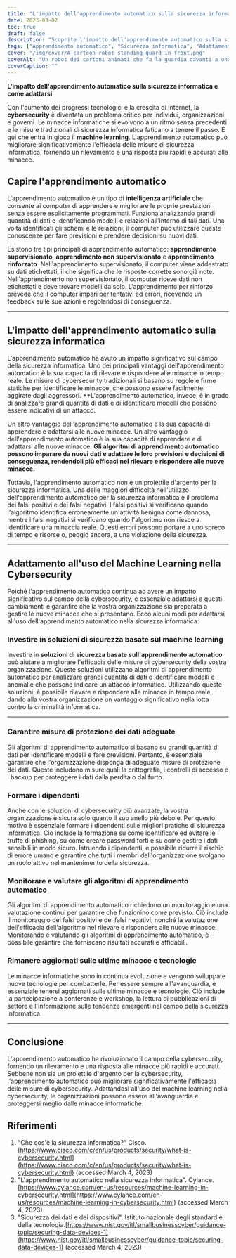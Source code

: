 ```yaml
---
title: "L'impatto dell'apprendimento automatico sulla sicurezza informatica"
date: 2023-03-07
toc: true
draft: false
description: "Scoprite l'impatto dell'apprendimento automatico sulla sicurezza informatica e come adattarsi."
tags: ["Apprendimento automatico", "Sicurezza informatica", "Adattamento", "Intelligenza artificiale", "Rilevamento delle minacce", "Protezione dei dati", "In tempo reale", "Apprendimento supervisionato", "Apprendimento non supervisionato", "Apprendimento per rinforzo", "Falsi positivi", "Falsi negativi", "Formazione dei dipendenti", "Soluzioni di sicurezza", "Analisi dei dati", "Sicurezza di rete", "Sicurezza in-the-cloud", "Riconoscimento dei modelli", "Rilevamento delle anomalie", "Minacce informatiche"]
cover: "/img/cover/A_cartoon_robot_standing_guard_in_front.png"
coverAlt: "Un robot dei cartoni animati che fa la guardia davanti a uno scudo virtuale, a simboleggiare l'uso dell'apprendimento automatico nella sicurezza informatica."
coverCaption: ""
---
```


**L'impatto dell'apprendimento automatico sulla sicurezza informatica e come adattarsi**

Con l'aumento dei progressi tecnologici e la crescita di Internet, la **cybersecurity** è diventata un problema critico per individui, organizzazioni e governi. Le minacce informatiche si evolvono a un ritmo senza precedenti e le misure tradizionali di sicurezza informatica faticano a tenere il passo. È qui che entra in gioco il **machine learning**. L'apprendimento automatico può migliorare significativamente l'efficacia delle misure di sicurezza informatica, fornendo un rilevamento e una risposta più rapidi e accurati alle minacce.

## Capire l'apprendimento automatico

L'apprendimento automatico è un tipo di **intelligenza artificiale** che consente ai computer di apprendere e migliorare le proprie prestazioni senza essere esplicitamente programmati. Funziona analizzando grandi quantità di dati e identificando modelli e relazioni all'interno di tali dati. Una volta identificati gli schemi e le relazioni, il computer può utilizzare queste conoscenze per fare previsioni e prendere decisioni su nuovi dati.

Esistono tre tipi principali di apprendimento automatico: **apprendimento supervisionato**, **apprendimento non supervisionato** e **apprendimento rinforzato**. Nell'apprendimento supervisionato, il computer viene addestrato su dati etichettati, il che significa che le risposte corrette sono già note. Nell'apprendimento non supervisionato, il computer riceve dati non etichettati e deve trovare modelli da solo. L'apprendimento per rinforzo prevede che il computer impari per tentativi ed errori, ricevendo un feedback sulle sue azioni e regolandosi di conseguenza.

______

## L'impatto dell'apprendimento automatico sulla sicurezza informatica

L'apprendimento automatico ha avuto un impatto significativo sul campo della sicurezza informatica. Uno dei principali vantaggi dell'apprendimento automatico è la sua capacità di rilevare e rispondere alle minacce in tempo reale. Le misure di cybersecurity tradizionali si basano su regole e firme statiche per identificare le minacce, che possono essere facilmente aggirate dagli aggressori. **L'apprendimento automatico, invece, è in grado di analizzare grandi quantità di dati e di identificare modelli che possono essere indicativi di un attacco.

Un altro vantaggio dell'apprendimento automatico è la sua capacità di apprendere e adattarsi alle nuove minacce. Un altro vantaggio dell'apprendimento automatico è la sua capacità di apprendere e di adattarsi alle nuove minacce. **Gli algoritmi di apprendimento automatico possono imparare da nuovi dati e adattare le loro previsioni e decisioni di conseguenza, rendendoli più efficaci nel rilevare e rispondere alle nuove minacce.**

Tuttavia, l'apprendimento automatico non è un proiettile d'argento per la sicurezza informatica. Una delle maggiori difficoltà nell'utilizzo dell'apprendimento automatico per la sicurezza informatica è il problema dei falsi positivi e dei falsi negativi. I falsi positivi si verificano quando l'algoritmo identifica erroneamente un'attività benigna come dannosa, mentre i falsi negativi si verificano quando l'algoritmo non riesce a identificare una minaccia reale. Questi errori possono portare a uno spreco di tempo e risorse o, peggio ancora, a una violazione della sicurezza.

______

## Adattamento all'uso del Machine Learning nella Cybersecurity

Poiché l'apprendimento automatico continua ad avere un impatto significativo sul campo della cybersecurity, è essenziale adattarsi a questi cambiamenti e garantire che la vostra organizzazione sia preparata a gestire le nuove minacce che si presentano. Ecco alcuni modi per adattarsi all'uso dell'apprendimento automatico nella sicurezza informatica:

### Investire in soluzioni di sicurezza basate sul machine learning

Investire in **soluzioni di sicurezza basate sull'apprendimento automatico** può aiutare a migliorare l'efficacia delle misure di cybersecurity della vostra organizzazione. Queste soluzioni utilizzano algoritmi di apprendimento automatico per analizzare grandi quantità di dati e identificare modelli e anomalie che possono indicare un attacco informatico. Utilizzando queste soluzioni, è possibile rilevare e rispondere alle minacce in tempo reale, dando alla vostra organizzazione un vantaggio significativo nella lotta contro la criminalità informatica.

______

### Garantire misure di protezione dei dati adeguate

Gli algoritmi di apprendimento automatico si basano su grandi quantità di dati per identificare modelli e fare previsioni. Pertanto, è essenziale garantire che l'organizzazione disponga di adeguate misure di protezione dei dati. Queste includono misure quali la crittografia, i controlli di accesso e i backup per proteggere i dati dalla perdita o dal furto.

### Formare i dipendenti

Anche con le soluzioni di cybersecurity più avanzate, la vostra organizzazione è sicura solo quanto il suo anello più debole. Per questo motivo è essenziale formare i dipendenti sulle migliori pratiche di sicurezza informatica. Ciò include la formazione su come identificare ed evitare le truffe di phishing, su come creare password forti e su come gestire i dati sensibili in modo sicuro. Istruendo i dipendenti, è possibile ridurre il rischio di errore umano e garantire che tutti i membri dell'organizzazione svolgano un ruolo attivo nel mantenimento della sicurezza.

### Monitorare e valutare gli algoritmi di apprendimento automatico

Gli algoritmi di apprendimento automatico richiedono un monitoraggio e una valutazione continui per garantire che funzionino come previsto. Ciò include il monitoraggio dei falsi positivi e dei falsi negativi, nonché la valutazione dell'efficacia dell'algoritmo nel rilevare e rispondere alle nuove minacce. Monitorando e valutando gli algoritmi di apprendimento automatico, è possibile garantire che forniscano risultati accurati e affidabili.

### Rimanere aggiornati sulle ultime minacce e tecnologie

Le minacce informatiche sono in continua evoluzione e vengono sviluppate nuove tecnologie per combatterle. Per essere sempre all'avanguardia, è essenziale tenersi aggiornati sulle ultime minacce e tecnologie. Ciò include la partecipazione a conferenze e workshop, la lettura di pubblicazioni di settore e l'informazione sulle tendenze emergenti nel campo della sicurezza informatica.

______

## Conclusione

L'apprendimento automatico ha rivoluzionato il campo della cybersecurity, fornendo un rilevamento e una risposta alle minacce più rapidi e accurati. Sebbene non sia un proiettile d'argento per la cybersecurity, l'apprendimento automatico può migliorare significativamente l'efficacia delle misure di cybersecurity. Adattandosi all'uso del machine learning nella cybersecurity, le organizzazioni possono essere all'avanguardia e proteggersi meglio dalle minacce informatiche.

## Riferimenti

1. "Che cos'è la sicurezza informatica?" Cisco.[https://www.cisco.com/c/en/us/products/security/what-is-cybersecurity.html](https://www.cisco.com/c/en/us/products/security/what-is-cybersecurity.html) (accessed March 4, 2023)
2. "L'apprendimento automatico nella sicurezza informatica". Cylance.[https://www.cylance.com/en-us/resources/machine-learning-in-cybersecurity.html](https://www.cylance.com/en-us/resources/machine-learning-in-cybersecurity.html) (accessed March 4, 2023)
3.  "Sicurezza dei dati e dei dispositivi". Istituto nazionale degli standard e della tecnologia.[https://www.nist.gov/itl/smallbusinesscyber/guidance-topic/securing-data-devices-1](https://www.nist.gov/itl/smallbusinesscyber/guidance-topic/securing-data-devices-1) (accessed March 4, 2023)
